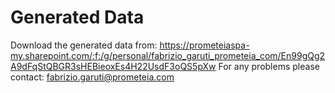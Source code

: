 # Generated Data
Download the generated data from: https://prometeiaspa-my.sharepoint.com/:f:/g/personal/fabrizio_garuti_prometeia_com/En99gQg2A9dFqStQBGR3sHEBieoxEs4H22UsdF3oQS5pXw
For any problems please contact: fabrizio.garuti@prometeia.com
